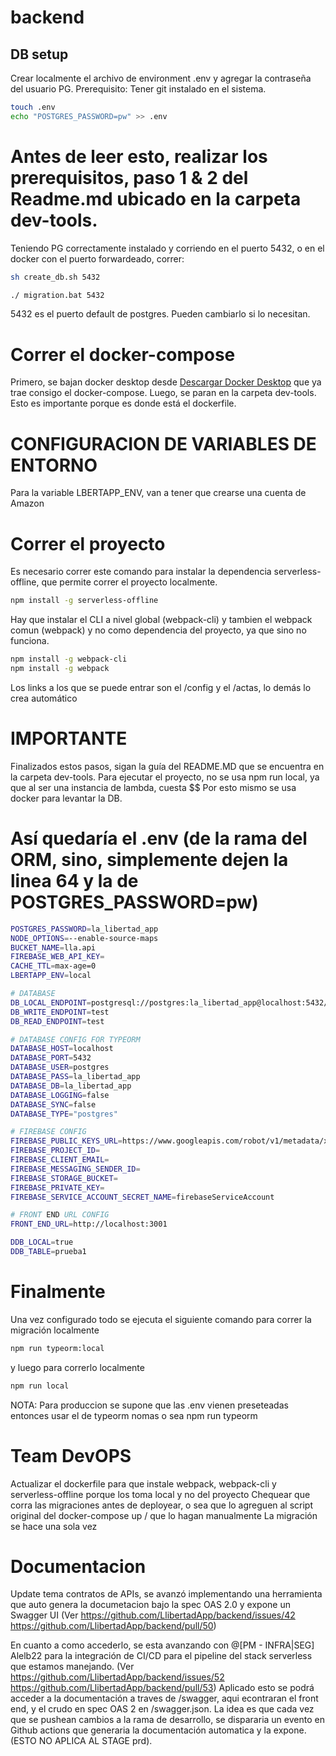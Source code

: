 # backend

## DB setup

Crear localmente el archivo de environment .env y agregar la contraseña del usuario PG. Prerequisito: Tener git instalado en el sistema.

```bash
touch .env
echo "POSTGRES_PASSWORD=pw" >> .env
```

# Antes de leer esto, realizar los prerequisitos, paso 1 & 2 del Readme.md ubicado en la carpeta dev-tools.
Teniendo PG correctamente instalado y corriendo en el puerto 5432, o en el docker con el puerto forwardeado, correr:

```bash (script para unix-based systems)
sh create_db.sh 5432
```

```bash (script para windows )
./ migration.bat 5432
```

5432 es el puerto default de postgres. Pueden cambiarlo si lo necesitan. 


# Correr el docker-compose

Primero, se bajan docker desktop desde [Descargar Docker Desktop](https://docs.docker.com/compose/install/#scenario-one-install-docker-desktop)
que ya trae consigo el docker-compose.
Luego, se paran en la carpeta dev-tools. Esto es importante porque es donde está el dockerfile.

# CONFIGURACION DE VARIABLES DE ENTORNO
Para la variable LBERTAPP_ENV, van a tener que crearse una cuenta de Amazon

# Correr el proyecto
Es necesario correr este comando para instalar la dependencia serverless-offline, que permite correr el proyecto localmente.

```bash
npm install -g serverless-offline
```

Hay que instalar el CLI a nivel global (webpack-cli) y tambien el webpack comun (webpack) y no como dependencia del proyecto, ya que sino no funciona.

```bash
npm install -g webpack-cli
npm install -g webpack
```

Los links a los que se puede entrar son el /config y el /actas, lo demás lo crea automático


# IMPORTANTE
Finalizados estos pasos, sigan la guía del README.MD que se encuentra en la carpeta dev-tools.
Para ejecutar el proyecto, no se usa npm run local, ya que al ser una instancia de lambda, cuesta $$
Por esto mismo se usa docker para levantar la DB.

# Así quedaría el .env (de la rama del ORM, sino, simplemente dejen la linea 64 y la de POSTGRES_PASSWORD=pw)

```bash
POSTGRES_PASSWORD=la_libertad_app
NODE_OPTIONS=--enable-source-maps
BUCKET_NAME=lla.api
FIREBASE_WEB_API_KEY=
CACHE_TTL=max-age=0
LBERTAPP_ENV=local

# DATABASE
DB_LOCAL_ENDPOINT=postgresql://postgres:la_libertad_app@localhost:5432/la_libertad_app
DB_WRITE_ENDPOINT=test
DB_READ_ENDPOINT=test

# DATABASE CONFIG FOR TYPEORM
DATABASE_HOST=localhost
DATABASE_PORT=5432
DATABASE_USER=postgres
DATABASE_PASS=la_libertad_app
DATABASE_DB=la_libertad_app
DATABASE_LOGGING=false
DATABASE_SYNC=false
DATABASE_TYPE="postgres"

# FIREBASE CONFIG
FIREBASE_PUBLIC_KEYS_URL=https://www.googleapis.com/robot/v1/metadata/x509/securetoken@system.gserviceaccount.com
FIREBASE_PROJECT_ID=
FIREBASE_CLIENT_EMAIL=
FIREBASE_MESSAGING_SENDER_ID=
FIREBASE_STORAGE_BUCKET=
FIREBASE_PRIVATE_KEY=
FIREBASE_SERVICE_ACCOUNT_SECRET_NAME=firebaseServiceAccount

# FRONT END URL CONFIG
FRONT_END_URL=http://localhost:3001

DDB_LOCAL=true
DDB_TABLE=prueba1
```

# Finalmente
Una vez configurado todo se ejecuta el siguiente comando para correr la migración localmente
```bash
npm run typeorm:local
```

y luego para correrlo localmente
```bash
npm run local
```

NOTA: Para produccion se supone que las .env vienen preseteadas entonces usar el de typeorm nomas
o sea npm run typeorm

# Team DevOPS
Actualizar el dockerfile para que instale webpack, webpack-cli y serverless-offline porque los toma local y no del proyecto
Chequear que corra las migraciones antes de deployear, o sea que lo agreguen al script original del docker-compose up / que lo hagan manualmente
La migración se hace una sola vez 

# Documentacion
Update tema contratos de APIs, se avanzó implementando una herramienta que auto genera la documetacion bajo la spec OAS 2.0 y expone un Swagger UI (Ver https://github.com/LlibertadApp/backend/issues/42 https://github.com/LlibertadApp/backend/pull/50)

En cuanto a como accederlo, se esta avanzando con @[PM - INFRA|SEG] Alelb22  para la integración de CI/CD para el pipeline del stack serverless que estamos manejando. (Ver https://github.com/LlibertadApp/backend/issues/52 https://github.com/LlibertadApp/backend/pull/53)
Aplicado esto se podrá acceder a la documentación a traves de /swagger, aqui econtraran el front end, y el crudo en spec OAS 2 en /swagger.json.
La idea es que cada vez que se pushean cambios a la rama de desarrollo, se dispararia un evento en Github actions que generaria la documentación automatica y la expone. (ESTO NO APLICA AL STAGE prd).

